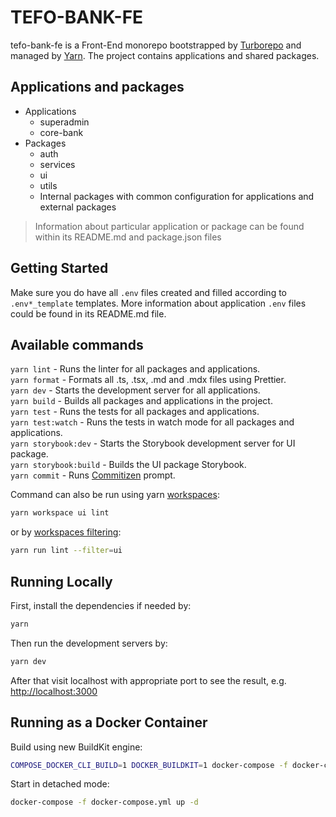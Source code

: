 # TEFO-BANK-FE

tefo-bank-fe is a Front-End monorepo bootstrapped by [Turborepo](https://turbo.build/repo) and managed by [Yarn](https://yarnpkg.com/). The project contains applications and shared packages.

## Applications and packages

- Applications  
    - superadmin  
    - core-bank  
- Packages  
    - auth  
    - services  
    - ui  
    - utils  
    - Internal packages with common configuration for applications and external packages  

> Information about particular application or package can be found within its README.md and package.json files

## Getting Started
Make sure you do have all `.env` files created and filled according to `.env*_template` templates. More information about application `.env` files could be found in its README.md file.

## Available commands

`yarn lint` - Runs the linter for all packages and applications.  
`yarn format` - Formats all .ts, .tsx, .md and .mdx files using Prettier.  
`yarn dev` - Starts the development server for all applications.  
`yarn build` - Builds all packages and applications in the project.  
`yarn test` - Runs the tests for all packages and applications.  
`yarn test:watch` - Runs the tests in watch mode for all packages and applications.  
`yarn storybook:dev` - Starts the Storybook development server for UI package.  
`yarn storybook:build` - Builds the UI package Storybook.  
`yarn commit` - Runs [Commitizen](https://commitizen-tools.github.io/commitizen/) prompt.  

Command can also be run using yarn [workspaces](https://classic.yarnpkg.com/lang/en/docs/workspaces/):

```bash
yarn workspace ui lint
```

or by [workspaces filtering](https://turbo.build/repo/docs/core-concepts/monorepos/filtering):

```bash
yarn run lint --filter=ui
```

## Running Locally

First, install the dependencies if needed by:

```bash
yarn
```

Then run the development servers by:

```bash
yarn dev
```

After that visit localhost with appropriate port to see the result, e.g. [http://localhost:3000](http://localhost:3000)

## Running as a Docker Container

Build using new BuildKit engine:

```bash
COMPOSE_DOCKER_CLI_BUILD=1 DOCKER_BUILDKIT=1 docker-compose -f docker-compose.yml build
```

Start in detached mode:

```bash
docker-compose -f docker-compose.yml up -d
```

